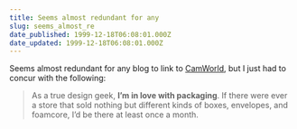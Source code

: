 ```yaml
---
title: Seems almost redundant for any
slug: seems_almost_re
date_published: 1999-12-18T06:08:01.000Z
date_updated: 1999-12-18T06:08:01.000Z
---
```


Seems almost redundant for any blog to link to [CamWorld](http://www.camworld.com/), but I just had to concur with the following:

> As a true design geek, **I’m in love with packaging**. If there were ever a store that sold nothing but different kinds of boxes, envelopes, and foamcore, I’d be there at least once a month.
